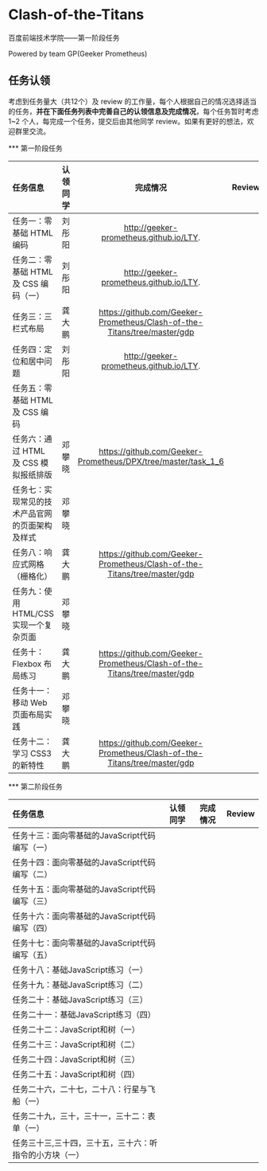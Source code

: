 # Clash-of-the-Titans

百度前端技术学院——第一阶段任务

Powered by team GP(Geeker Prometheus)

## 任务认领

考虑到任务量大（共12个）及 review 的工作量，每个人根据自己的情况选择适当的任务，**并在下面任务列表中完善自己的认领信息及完成情况**，每个任务暂时考虑 1~2 个人，每完成一个任务，提交后由其他同学 review。如果有更好的想法，欢迎群里交流。


*** 第一阶段任务

| 任务信息                     | 认领同学 | 完成情况 | Review |
| :----------------------- | :--: | :---: |:---:|
| 任务一：零基础 HTML 编码          |   刘彤阳   |   http://geeker-prometheus.github.io/LTY.   |  |
| 任务二：零基础 HTML 及 CSS 编码（一） |   刘彤阳   |    http://geeker-prometheus.github.io/LTY.  |  |
| 任务三：三栏式布局                | 龚大鹏  |  https://github.com/Geeker-Prometheus/Clash-of-the-Titans/tree/master/gdp    |  |
| 任务四：定位和居中问题              |  刘彤阳    |   http://geeker-prometheus.github.io/LTY.   |  |
| 任务五：零基础 HTML 及 CSS 编码    |      |      |  |
| 任务六：通过 HTML 及 CSS 模拟报纸排版 | 邓攀晓  |  https://github.com/Geeker-Prometheus/DPX/tree/master/task_1_6    |   |
| 任务七：实现常见的技术产品官网的页面架构及样式  | 邓攀晓  |      |   |
| 任务八：响应式网格（栅格化）           | 龚大鹏  |  https://github.com/Geeker-Prometheus/Clash-of-the-Titans/tree/master/gdp    |   |
| 任务九：使用 HTML/CSS 实现一个复杂页面 | 邓攀晓  |      |   |
| 任务十：Flexbox 布局练习         | 龚大鹏  |  https://github.com/Geeker-Prometheus/Clash-of-the-Titans/tree/master/gdp    |   |
| 任务十一：移动 Web 页面布局实践       | 邓攀晓  |      |   |
| 任务十二：学习 CSS3 的新特性        | 龚大鹏  | https://github.com/Geeker-Prometheus/Clash-of-the-Titans/tree/master/gdp     |   |

*** 第二阶段任务

| 任务信息                     | 认领同学 | 完成情况 | Review |
| :----------------------- | :--: | :---: |:---:|
| 任务十三：面向零基础的JavaScript代码编写（一）          |     |     |  |
|    任务十四：面向零基础的JavaScript代码编写（二） |     |    |  |
| 任务十五：面向零基础的JavaScript代码编写（三）             |  |     |  |
|    任务十六：面向零基础的JavaScript代码编写（四）            |      |      |  |
| 任务十七：面向零基础的JavaScript代码编写（五）    |      |      |  |
|  任务十八：基础JavaScript练习（一） |   |     |   |
|  任务十九：基础JavaScript练习（二）  |   |      |   |
| 任务二十：基础JavaScript练习（三）           |   |     |   |
|  任务二十一：基础JavaScript练习（四） |   |      |   |
| 任务二十二：JavaScript和树（一）        |  |      |   |
| 任务二十三：JavaScript和树（二）       |   |      |   |
| 任务二十四：JavaScript和树（三）       |   |     |   |
| 任务二十五：JavaScript和树（四）       |   |     |   |
|  任务二十六，二十七，二十八：行星与飞船（一）       |   |     |   |
|   任务二十九，三十，三十一，三十二：表单（一）       |   |     |   |
| 任务三十三,三十四，三十五，三十六：听指令的小方块（一）       |   |     |   |
